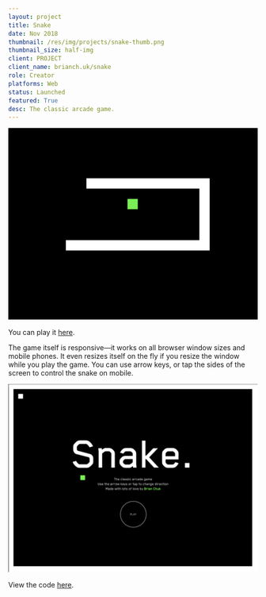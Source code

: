 ```yaml
---
layout: project
title: Snake
date: Nov 2018
thumbnail: /res/img/projects/snake-thumb.png
thumbnail_size: half-img
client: PROJECT
client_name: brianch.uk/snake
role: Creator
platforms: Web
status: Launched
featured: True
desc: The classic arcade game.
---
```


![Snake](/res/img/projects/snake-thumb.png)

You can play it [here](http://brianch.uk/snake).

The game itself is responsive&mdash;it works on all browser window sizes and mobile phones. It even resizes itself on the fly if you resize the window while you play the game. You can use arrow keys, or tap the sides of the screen to control the snake on mobile.

![Starting Screen](/res/img/projects/snake-start.png)

View the code [here](http://github.com/devchuk/snake).
